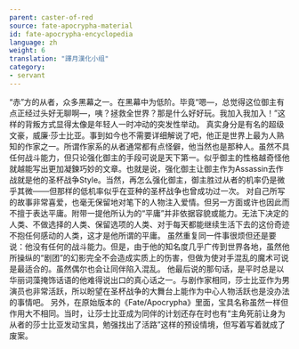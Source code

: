 ```yaml
---
parent: caster-of-red
source: fate-apocrypha-material
id: fate-apocrypha-encyclopedia
language: zh
weight: 6
translation: "譯月漢化小组"
category:
- servant
---
```


“赤”方的从者，众多黑幕之一。在黑幕中为低阶。毕竟“嗯—，总觉得这位御主有点正经过头好无聊啊—，咦？拯救全世界？那是什么好好玩。我加入我加入！”这样的背叛方式显得太像是年轻人一时冲动的突发性举动。
真实身分是有名的超级文豪，威廉·莎士比亚。事到如今也不需要详细解说了吧，他正是世界上最为人熟知的作家之一。所谓作家系的从者通常都有点怪僻，他当然也是那种人。虽然不具任何战斗能力，但只论强化御主的手段可说是天下第一。似乎御主的性格越奇怪他就越能写出更加凝鍊巧妙的文章。也就是说，强化御主让御主作为Assassin去作战就是他的圣杯战争Style。当然，再怎么强化御主，御主胜过从者的机率仍是微乎其微───但那样的低机率似乎在亚种的圣杯战争也曾成功过一次。
对自己所写的故事非常喜爱，也毫无保留地对笔下的人物注入爱情。但另一方面或许也因此而不擅于表达平庸。附带一提他所认为的“平庸”并非依据容貌或能力。无法下决定的人类、不做选择的人类、保留选项的人类、对于每天都能继续生活下去的这份奇迹不抱任何感动的人类，这才是他所谓的平庸。
虽然重复同一件事很烦但还是要说：他没有任何的战斗能力。但是，由于他的知名度几乎广传到世界各地，虽然他所操纵的“剧团”的幻影完全不会造成实质上的伤害，但做为使对手混乱的魔术可说是最适合的。虽然偶尔也会让同伴陷入混乱。
他最后说的那句话，是平时总是以华丽词藻掩饰话语的他难得说出口的真心话之一。与剧作家相同，莎士比亚作为男演员也非常活跃，所以盼望在圣杯战争的大舞台上能作为中心人物活跃也是没办法的事情吧。
另外，在原始版本的《Fate/Apocrypha》里面，宝具名称虽然一样但作用大不相同。当时，让莎士比亚成为同伴的计划还存在时也有“主角死前让身为从者的莎士比亚发动宝具，勉强找出了活路”这样的预设情境，但写着写着就成了废案。
